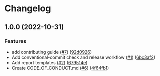 # Changelog

## 1.0.0 (2022-10-31)


### Features

* add contributing guide ([#7](https://github.com/whispir/opensource-repo/issues/7)) ([92d0926](https://github.com/whispir/opensource-repo/commit/92d09269e58d2c7b25e2d047c2a22a162e987922))
* Add conventional-commit check and release workflow ([#1](https://github.com/whispir/opensource-repo/issues/1)) ([6bc3af2](https://github.com/whispir/opensource-repo/commit/6bc3af26bdf49c86d361a6d2dadac3eda50034da))
* Add report templates ([#2](https://github.com/whispir/opensource-repo/issues/2)) ([679514e](https://github.com/whispir/opensource-repo/commit/679514e3b2cc00923c5219fb945e34a8a34b9004))
* Create CODE_OF_CONDUCT.md ([#6](https://github.com/whispir/opensource-repo/issues/6)) ([4f64fb1](https://github.com/whispir/opensource-repo/commit/4f64fb1d04899dd747e437abbbbadd9c7d562f7d))
